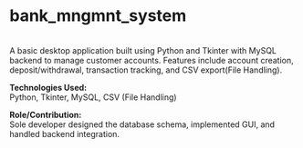 # bank_mngmnt_system
<br>
A basic desktop application built using Python and Tkinter with MySQL backend to manage customer accounts. Features include account creation, deposit/withdrawal, transaction tracking, and CSV export(File Handling).
<br>

__Technologies Used:__ <br> 
Python, Tkinter, MySQL, CSV (File Handling) <br>

__Role/Contribution:__ <br>
Sole developer designed the database schema, implemented GUI, and handled backend integration.

